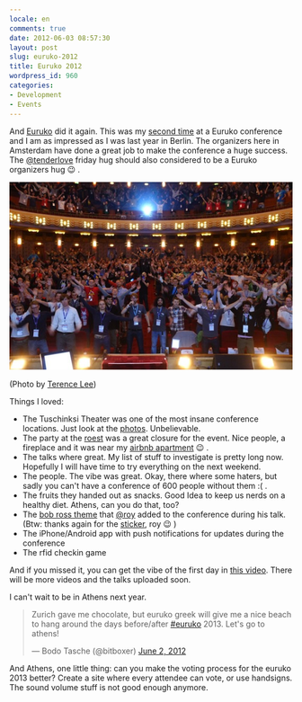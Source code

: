 ```yaml
---
locale: en
comments: true
date: 2012-06-03 08:57:30
layout: post
slug: euruko-2012
title: Euruko 2012
wordpress_id: 960
categories:
- Development
- Events
---
```


And [Euruko](http://www.euruko2012.org/) did it again. This was my [second time](http://bitboxer.de/2011/05/30/thanks-euruko-crew/)
at a Euruko conference and I am as impressed as I was last year in Berlin. The
organizers here in Amsterdam have done a great job to make the conference a
huge success. The [@tenderlove](http://twitter.com/tenderlove) friday hug
should also considered to be a Euruko organizers hug :wink: .

[![](/images/2012-06-03-euruko-2012/AuS1uF5CAAA1T1b.jpeg)](/images/2012-06-03-euruko-2012/AuS1uF5CAAA1T1b.jpeg)  

(Photo by [Terence Lee](https://twitter.com/hone02/status/208491286217490434/photo/1))

Things I loved:

- The Tuschinksi Theater was one of the most insane conference locations. Just
  look at the
  [photos](http://www.dieselpunks.org/profiles/blogs/dieselpunk-movie-theater).
  Unbelievable.
- The party at the [roest](http://amsterdamroest.nl/) was a great closure for
  the event. Nice people, a fireplace and it was near my [airbnb apartment](http://de.airbnb.com/rooms/103527) :wink: .
- The talks where great. My list of stuff to investigate is pretty long now.
  Hopefully I will have time to try everything on the next weekend.
- The people. The vibe was great. Okay, there where some haters, but sadly you
  can't have a conference of 600 people without them :( .
- The fruits they handed out as snacks. Good Idea to keep us nerds on a healthy
  diet. Athens, can you do that, too?
- The [bob ross theme](http://en.wikipedia.org/wiki/Bob_Ross) that
  [@roy](http://twitter.com/roy) added to the conference during his talk. (Btw:
  thanks again for the
  [sticker](https://twitter.com/bitboxer/status/208830209825325057), roy :wink: )
- The iPhone/Android app with push notifications for updates during the
  conference
- The rfid checkin game

And if you missed it, you can get the vibe of the first day in [this video](https://vimeo.com/43281923).
There will be more videos and the talks uploaded soon.

I can't wait to be in Athens next year. 

<blockquote class="twitter-tweet"><p>Zurich gave me chocolate, but euruko greek will give me a nice beach to hang around the days before/after <a href="https://twitter.com/search/%23euruko">#euruko</a> 2013. Let's go to athens!</p>&mdash; Bodo Tasche (@bitboxer) <a href="https://twitter.com/bitboxer/status/208855231189090306">June 2, 2012</a></blockquote>
<script async src="//platform.twitter.com/widgets.js" charset="utf-8"></script>

And Athens, one little thing: can you make the voting process for the euruko
2013 better? Create a site where every attendee can vote, or use handsigns. The
sound volume stuff is not good enough anymore.
